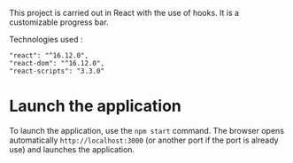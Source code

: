 This project is carried out in React with the use of hooks. It is a customizable progress bar.

Technologies used :

    "react": "^16.12.0",
    "react-dom": "^16.12.0",
    "react-scripts": "3.3.0"
   

# Launch the application 

To launch the application, use the `npm start` command. The browser opens automatically `http://localhost:3000` (or another port if the port is already use) and launches the application.

